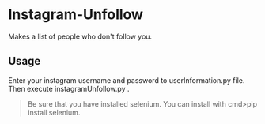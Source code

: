 # Instagram-Unfollow
Makes a list of people who don't follow you.

## Usage
Enter your instagram username and password to userInformation.py file. Then execute instagramUnfollow.py .

>Be sure that you have installed selenium. You can install with cmd>pip install selenium.

